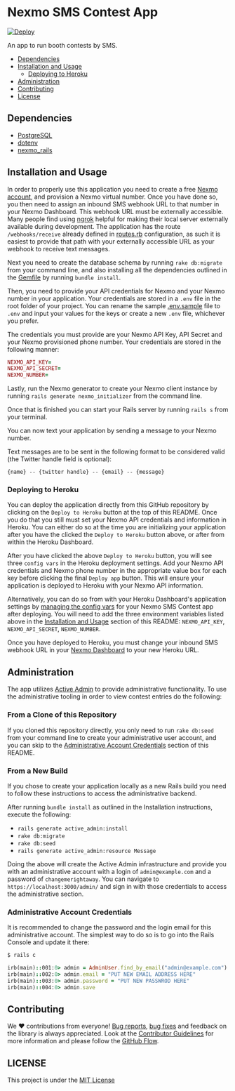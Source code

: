 # Nexmo SMS Contest App

[![Deploy](https://www.herokucdn.com/deploy/button.svg)](https://heroku.com/deploy)

An app to run booth contests by SMS.

* [Dependencies](#requirements)
* [Installation and Usage](#installation-and-usage)
    * [Deploying to Heroku](#deploying-to-heroku)
* [Administration](#administration)
* [Contributing](#contributing)
* [License](#license)

## Dependencies

* [PostgreSQL](http://www.postgresql.org/)
* [dotenv](https://github.com/bkeepers/dotenv)
* [nexmo_rails](https://github.com/Nexmo/nexmo-rails)

## Installation and Usage

In order to properly use this application you need to create a free [Nexmo account](https://dashboard.nexmo.com), and provision a Nexmo virtual number. Once you have done so, you then need to assign an inbound SMS webhook URL to that number in your Nexmo Dashboard. This webhook URL must be externally accessible. Many people find using [ngrok](https://ngrok.io) helpful for making their local server externally available during development. The application has the route `/webhooks/receive` already defined in [routes.rb](/config/routes.rb) configuration, as such it is easiest to provide that path with your externally accessible URL as your webhook to receive text messages.

Next you need to create the database schema by running `rake db:migrate` from your command line, and also installing all the dependencies outlined in the [Gemfile](Gemfile) by running `bundle install`.

Then, you need to provide your API credentials for Nexmo and your Nexmo number in your application. Your credentials are stored in a `.env` file in the root folder of your project. You can rename the sample [.env.sample](.env.sample) file to `.env` and input your values for the keys or create a new `.env` file, whichever you prefer. 

The credentials you must provide are your Nexmo API Key, API Secret and your Nexmo provisioned phone number. Your credentials are stored in the following manner:

```ruby
NEXMO_API_KEY=
NEXMO_API_SECRET=
NEXMO_NUMBER=
```

Lastly, run the Nexmo generator to create your Nexmo client instance by running `rails generate nexmo_initializer` from the command line.

Once that is finished you can start your Rails server by running `rails s` from your terminal. 

You can now text your application by sending a message to your Nexmo number.

Text messages are to be sent in the following format to be considered valid (the Twitter handle field is optional):

```
{name} -- {twitter handle} -- {email} -- {message}
```

### Deploying to Heroku

You can deploy the application directly from this GitHub repository by clicking on the `Deploy to Heroku` button at the top of this README. Once you do that you still must set your Nexmo API credentials and information in Heroku. You can either do so at the time you are initializing your application after you have the clicked the `Deploy to Heroku` button above, or after from within the Heroku Dashboard.

After you have clicked the above `Deploy to Heroku` button, you will see three `config vars` in the Heroku deployment settings. Add your Nexmo API credentials and Nexmo phone number in the appropriate value box for each key before clicking the final `Deploy app` button. This will ensure your application is deployed to Heroku with your Nexmo API information.

Alternatively, you can do so from with your Heroku Dashboard's application settings by [managing the config vars](https://devcenter.heroku.com/articles/config-vars#using-the-heroku-dashboard) for your Nexmo SMS Contest app after deploying. You will need to add the three environment variables listed above in the [Installation and Usage](#installation-and-usage) section of this README: `NEXMO_API_KEY`, `NEXMO_API_SECRET`, `NEXMO_NUMBER`. 

Once you have deployed to Heroku, you must change your inbound SMS webhook URL in your [Nexmo Dashboard](https://dashboard.nexmo.com) to your new Heroku URL.

## Administration

The app utilizes [Active Admin](https://github.com/activeadmin/activeadmin) to provide administrative functionality. To use the administrative tooling in order to view contest entries do the following:

### From a Clone of this Repository

If you cloned this repository directly, you only need to run `rake db:seed` from your command line to create your administrative user account, and you can skip to the [Administrative Account Credentials](#administrative-account-credentials) section of this README.

### From a New Build

If you chose to create your application locally as a new Rails build you need to follow these instructions to access the administrative backend.

After running `bundle install` as outlined in the Installation instructions, execute the following:

* `rails generate active_admin:install`
* `rake db:migrate`
* `rake db:seed`
* `rails generate active_admin:resource Message`

Doing the above will create the Active Admin infrastructure and provide you with an administrative account with a login of `admin@example.com` and a password of `changemerightaway`. You can navigate to `https://localhost:3000/admin/` and sign in with those credentials to access the administrative section.

### Administrative Account Credentials

It is recommended to change the password and the login email for this administrative account. The simplest way to do so is to go into the Rails Console and update it there:

```bash
$ rails c
```

```ruby
irb(main)::001:0> admin = AdminUser.find_by_email("admin@example.com")
irb(main)::002:0> admin.email = "PUT NEW EMAIL ADDRESS HERE"
irb(main)::003:0> admin.password = "PUT NEW PASSWROD HERE"
irb(main)::004:0> admin.save
```

## Contributing

We ❤️ contributions from everyone! [Bug reports](https://github.com/Nexmo/nexmo-sms-contest-app/issues), [bug fixes](https://github.com/Nexmo/nexmo-sms-contest-app/pulls) and feedback on the library is always appreciated. Look at the [Contributor Guidelines](https://github.com/Nexmo/nexmo-sms-contest-app/blob/master/CONTRIBUTING.md) for more information and please follow the [GitHub Flow](https://guides.github.com/introduction/flow/index.html).


## LICENSE

This project is under the [MIT License](LICENSE.txt)
